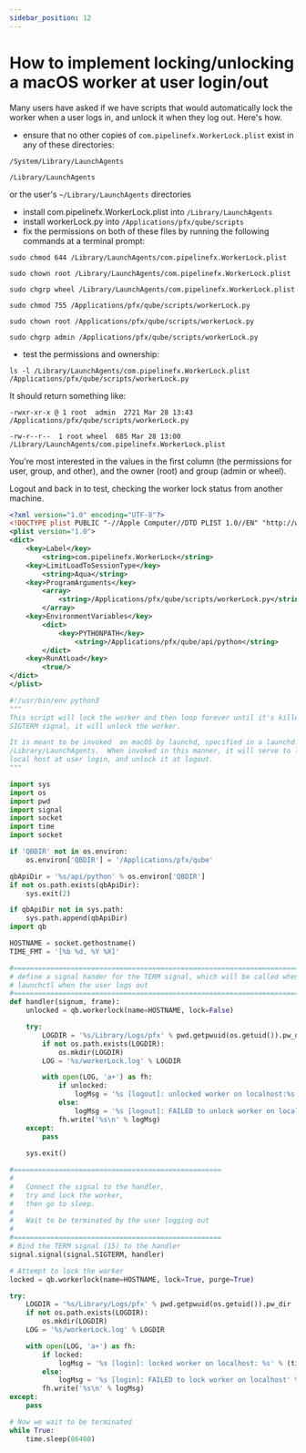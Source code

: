 ```yaml
---
sidebar_position: 12
---
```


# How to implement locking/unlocking a macOS worker at user login/out

Many users have asked if we have scripts that would automatically lock the
worker when a user logs in, and unlock it when they log out.  Here's how.

  * ensure that no other copies of `com.pipelinefx.WorkerLock.plist` exist in any of these directories:

`/System/Library/LaunchAgents`

`/Library/LaunchAgents`

or the user's `~/Library/LaunchAgents` directories

  * install com.pipelinefx.WorkerLock.plist into `/Library/LaunchAgents`
  * install workerLock.py into `/Applications/pfx/qube/scripts`
  * fix the permissions on both of these files by running the following commands at a terminal prompt: 

`sudo chmod 644 /Library/LaunchAgents/com.pipelinefx.WorkerLock.plist`

`sudo chown root /Library/LaunchAgents/com.pipelinefx.WorkerLock.plist`

`sudo chgrp wheel /Library/LaunchAgents/com.pipelinefx.WorkerLock.plist`

`sudo chmod 755 /Applications/pfx/qube/scripts/workerLock.py`

`sudo chown root /Applications/pfx/qube/scripts/workerLock.py`

`sudo chgrp admin /Applications/pfx/qube/scripts/workerLock.py`

  * test the permissions and ownership:

`ls -l /Library/LaunchAgents/com.pipelinefx.WorkerLock.plist
/Applications/pfx/qube/scripts/workerLock.py`

It should return something like:

`-rwxr-xr-x @ 1 root  admin  2721 Mar 28 13:43
/Applications/pfx/qube/scripts/workerLock.py`

`-rw-r--r--  1 root wheel  685 Mar 28 13:00
/Library/LaunchAgents/com.pipelinefx.WorkerLock.plist`

You're most interested in the values in the first column (the permissions for
user, group, and other), and the owner (root) and group (admin or wheel).

Logout and back in to test, checking the worker lock status from another
machine.

```xml title="com.pipelinefx.WorkerLock.plist"
<?xml version="1.0" encoding="UTF-8"?>
<!DOCTYPE plist PUBLIC "-//Apple Computer//DTD PLIST 1.0//EN" "http://www.apple.com/DTDs/PropertyList-1.0.dtd">
<plist version="1.0">
<dict>
    <key>Label</key>
        <string>com.pipelinefx.WorkerLock</string>
    <key>LimitLoadToSessionType</key>
        <string>Aqua</string>
    <key>ProgramArguments</key>
        <array>
            <string>/Applications/pfx/qube/scripts/workerLock.py</string>
        </array>
    <key>EnvironmentVariables</key>
        <dict>
            <key>PYTHONPATH</key>
                <string>/Applications/pfx/qube/api/python</string>
        </dict>
    <key>RunAtLoad</key>
        <true/>
</dict>
</plist>
```

```py title="workerLock.py"
#!/usr/bin/env python3
"""
This script will lock the worker and then loop forever until it's killed.  When killed with the
SIGTERM signal, it will unlock the worker.

It is meant to be invoked  on macOS by launchd, specified in a launchd.plist in
/Library/LaunchAgents.  When invoked in this manner, it will serve to lock the
local host at user login, and unlock it at logout.
"""

import sys
import os
import pwd
import signal
import socket
import time
import socket

if 'QBDIR' not in os.environ:
    os.environ['QBDIR'] = '/Applications/pfx/qube'

qbApiDir = '%s/api/python' % os.environ['QBDIR']
if not os.path.exists(qbApiDir):
    sys.exit(2)

if qbApiDir not in sys.path:
    sys.path.append(qbApiDir)
import qb

HOSTNAME = socket.gethostname()
TIME_FMT = '[%b %d, %Y %X]'

#================================================================================================
# define a signal hander for the TERM signal, which will be called when this script is killed by
# launchctl when the user logs out
#================================================================================================
def handler(signum, frame):
    unlocked = qb.workerlock(name=HOSTNAME, lock=False)

    try:
        LOGDIR = '%s/Library/Logs/pfx' % pwd.getpwuid(os.getuid()).pw_dir
        if not os.path.exists(LOGDIR):
            os.mkdir(LOGDIR)
        LOG = '%s/workerLock.log' % LOGDIR

        with open(LOG, 'a+') as fh:
            if unlocked:
                logMsg = '%s [logout]: unlocked worker on localhost:%s' % (time.strftime(TIME_FMT, time.localtime()), unlocked[0])
            else:
                logMsg = '%s [logout]: FAILED to unlock worker on localhost' % time.strftime(TIME_FMT, time.localtime())
            fh.write('%s\n' % logMsg)
    except:
        pass
    
    sys.exit()

#===================================================
#
#   Connect the signal to the handler, 
#   try and lock the worker,
#   then go to sleep.
#
#   Wait to be terminated by the user logging out
#
#===================================================
# Bind the TERM signal (15) to the handler
signal.signal(signal.SIGTERM, handler)

# Attempt to lock the worker
locked = qb.workerlock(name=HOSTNAME, lock=True, purge=True)

try:
    LOGDIR = '%s/Library/Logs/pfx' % pwd.getpwuid(os.getuid()).pw_dir
    if not os.path.exists(LOGDIR):
        os.mkdir(LOGDIR)
    LOG = '%s/workerLock.log' % LOGDIR

    with open(LOG, 'a+') as fh:
        if locked:
            logMsg = '%s [login]: locked worker on localhost: %s' % (time.strftime(TIME_FMT, time.localtime()), locked[0])
        else:
            logMsg = '%s [login]: FAILED to lock worker on localhost' % time.strftime(TIME_FMT, time.localtime())
        fh.write('%s\n' % logMsg)
except:
    pass

# Now we wait to be terminated
while True:
    time.sleep(86400)

```
